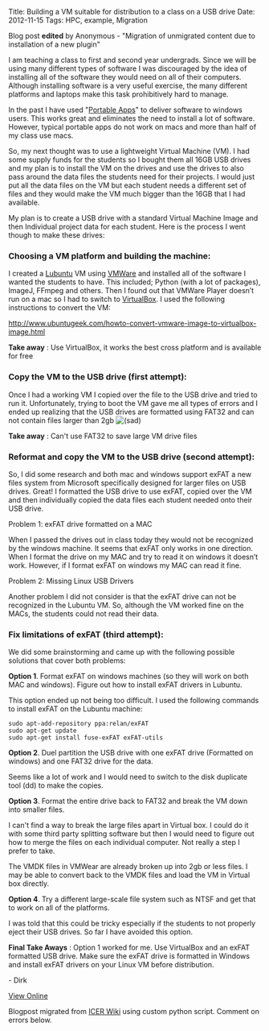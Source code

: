 Title: Building a VM suitable for distribution to a class on a USB drive
Date: 2012-11-15
Tags: HPC, example, Migration

Blog post **edited** by Anonymous \- "Migration of unmigrated content due to
installation of a new plugin"

I am teaching a class to first and second year undergrads. Since we will be
using many different types of software I was discouraged by the idea of
installing all of the software they would need on all of their computers.
Although installing software is a very useful exercise, the many different
platforms and laptops make this task prohibitively hard to manage.

In the past I have used "[Portable Apps](http://portableapps.com/)" to deliver
software to windows users. This works great and eliminates the need to install
a lot of software. However, typical portable apps do not work on macs and more
than half of my class use macs.

So, my next thought was to use a lightweight Virtual Machine (VM). I had some
supply funds for the students so I bought them all 16GB USB drives and my plan
is to install the VM on the drives and use the drives to also pass around the
data files the students need for their projects. I would just put all the data
files on the VM but each student needs a different set of files and they would
make the VM much bigger than the 16GB that I had available.

My plan is to create a USB drive with a standard Virtual Machine Image and
then Individual project data for each student. Here is the process I went
though to make these drives:

### Choosing a VM platform and building the machine:

I created a [Lubuntu](http://lubuntu.net/) VM using
[VMWare](http://www.vmware.com/) and installed all of the software I wanted
the students to have. This included; Python (with a lot of packages), ImageJ,
FFmpeg and others. Then I found out that VMWare Player doesn’t run on a mac so
I had to switch to [VirtualBox](https://www.virtualbox.org/). I used the
following instructions to convert the VM:

<http://www.ubuntugeek.com/howto-convert-vmware-image-to-virtualbox-image.html>

**Take away** : Use VirtualBox, it works the best cross platform and is
available for free

### Copy the VM to the USB drive (first attempt):

Once I had a working VM I copied over the file to the USB drive and tried to
run it. Unfortunately, trying to boot the VM gave me all types of errors and I
ended up realizing that the USB drives are formatted using FAT32 and can not
contain files larger than 2gb
![\(sad\)](https://wiki.hpcc.msu.edu/s/en_US/8100/4410012ac87e845516b70bc69b6f7a893eabaa5a/_/images/icons/emoticons/sad.svg)

**Take away** : Can't use FAT32 to save large VM drive files

### Reformat and copy the VM to the USB drive (second attempt):

So, I did some research and both mac and windows support exFAT a new files
system from Microsoft specifically designed for larger files on USB drives.
Great! I formatted the USB drive to use exFAT, copied over the VM and then
individually copied the data files each student needed onto their USB drive.

Problem 1: exFAT drive formatted on a MAC

When I passed the drives out in class today they would not be recognized by
the windows machine. It seems that exFAT only works in one direction. When I
format the drive on my MAC and try to read it on windows it doesn’t work.
However, if I format exFAT on windows my MAC can read it fine.

Problem 2: Missing Linux USB Drivers

Another problem I did not consider is that the exFAT drive can not be
recognized in the Lubuntu VM. So, although the VM worked fine on the MACs, the
students could not read their data.

### Fix limitations of exFAT (third attempt):

We did some brainstorming and came up with the following possible solutions
that cover both problems:

**Option 1**. Format exFAT on windows machines (so they will work on both MAC
and windows). Figure out how to install exFAT drivers in Lubuntu.

This option ended up not being too difficult. I used the following commands to
install exFAT on the Lubuntu machine:

    
    
    sudo apt-add-repository ppa:relan/exFAT
    sudo apt-get update
    sudo apt-get install fuse-exFAT exFAT-utils
    

**Option 2**. Duel partition the USB drive with one exFAT drive (Formatted on
windows) and one FAT32 drive for the data.

Seems like a lot of work and I would need to switch to the disk duplicate tool
(dd) to make the copies.

**Option 3**. Format the entire drive back to FAT32 and break the VM down into
smaller files.

I can't find a way to break the large files apart in Virtual box. I could do
it with some third party splitting software but then I would need to figure
out how to merge the files on each individual computer. Not really a step I
prefer to take.

The VMDK files in VMWear are already broken up into 2gb or less files. I may
be able to convert back to the VMDK files and load the VM in Virtual box
directly.

**Option 4**. Try a different large-scale file system such as NTSF and get
that to work on all of the platforms.

I was told that this could be tricky especially if the students to not
properly eject their USB drives. So far I have avoided this option.

**Final Take Aways** : Option 1 worked for me. Use VirtualBox and an exFAT
formatted USB drive. Make sure the exFAT drive is formatted in Windows and
install exFAT drivers on your Linux VM before distribution.  

\- Dirk

[View
Online](https://wiki.hpcc.msu.edu/display/~colbrydi@msu.edu/2012/11/15/Building+a+VM+suitable+for+distribution+to+a+class+on+a+USB+drive)

Blogpost migrated from [ICER Wiki](https://wiki.hpcc.msu.edu/display/~colbrydi@msu.edu/2012/11/15/Building+a+VM+suitable+for+distribution+to+a+class+on+a+USB+drive) using custom python script. Comment on errors below.
